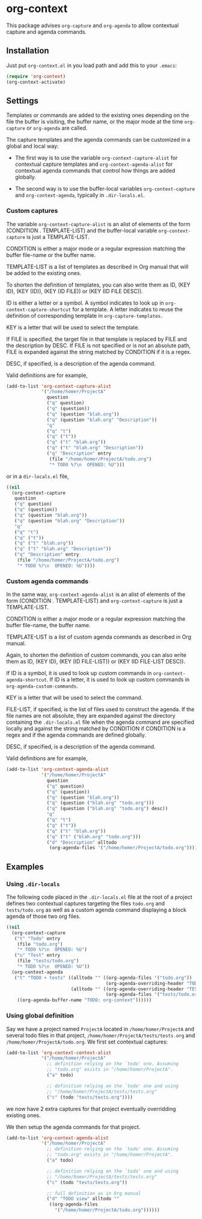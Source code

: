 # org-context

This package advises `org-capture` and `org-agenda` to allow
contextual capture and agenda commands.

## Installation

Just put `org-context.el` in you load path and add this to your
`.emacs`:

```lisp
(require 'org-context)
(org-context-activate)
```

## Settings

Templates or commands are added to the existing ones depending on the
file the buffer is visiting, the buffer name, or the major mode at the
time `org-capture` or `org-agenda` are called.

The capture templates and the agenda commands can be customized in
a global and local way:

- The first way is to use the variable `org-context-capture-alist`
  for contextual capture templates and `org-context-agenda-alist`
  for contextual agenda commands that control how things are added
  globally.

- The second way is to use the buffer-local variables
  `org-context-capture` and `org-context-agenda`, typically in
  `.dir-locals.el`.

### Custom captures

The variable `org-context-capture-alist` is an alist of elements of
the form (CONDITION . TEMPLATE-LIST) and the buffer-local variable
`org-context-capture` is just a TEMPLATE-LIST.

CONDITION is either a major mode or a regular expression matching the
buffer file-name or the buffer name.

TEMPLATE-LIST is a list of templates as described in Org manual that
will be added to the existing ones.

To shorten the definition of templates, you can also write them as ID,
(KEY ID), (KEY (ID)), (KEY (ID FILE)) or (KEY (ID FILE DESC)).

ID is either a letter or a symbol. A symbol indicates to look up in
`org-context-capture-shortcut` for a template. A letter indicates to
reuse the definition of corresponding template in
`org-capture-templates`.

KEY is a letter that will be used to select the template.

If FILE is specified, the target file in that template is replaced by
FILE and the description by DESC. If FILE is not specified or is not
an absolute path, FILE is expanded against the string matched by
CONDITION if it is a regex.

DESC, if specified, is a description of the agenda command.

Valid definitions are for example,

```lisp
(add-to-list 'org-context-capture-alist
             '("/home/homer/ProjectA"
               question
               ("q" question)
               ("q" (question))
               ("q" (question "blah.org"))
               ("q" (question "blah.org" "Description"))
               "q"
               ("q" "t")
               ("q" ("t"))
               ("q" ("t" "blah.org"))
               ("q" ("t" "blah.org" "Description"))
               ("q" "Description" entry
                (file "/home/homer/ProjectA/todo.org")
                "* TODO %?\n  OPENED: %U")))
```

or in a `dir-locals.el` file,

```lisp
((nil
  (org-context-capture
   question
   ("q" question)
   ("q" (question))
   ("q" (question "blah.org"))
   ("q" (question "blah.org" "Description"))
   "q"
   ("q" "t")
   ("q" ("t"))
   ("q" ("t" "blah.org"))
   ("q" ("t" "blah.org" "Description"))
   ("q" "Description" entry
    (file "/home/homer/ProjectA/todo.org")
    "* TODO %?\n  OPENED: %U"))))
```

### Custom agenda commands

In the same way, `org-context-agenda-alist` is an alist of elements of
the form (CONDITION . TEMPLATE-LIST) and `org-context-capture` is just
a TEMPLATE-LIST.

CONDITION is either a major mode or a regular expression matching the
buffer file-name, the buffer name.

TEMPLATE-LIST is a list of custom agenda commands as described in Org
manual.

Again, to shorten the definition of custom commands, you can also
write them as ID, (KEY ID), (KEY (ID FILE-LIST)) or (KEY (ID FILE-LIST
DESC)).

If ID is a symbol, it is used to look up custom
commands in `org-context-agenda-shortcut`. If ID is a letter, it is
used to look up custom commands in `org-agenda-custom-commands`.

KEY is a letter that will be used to select the command.

FILE-LIST, if specified, is the list of files used to construct the
agenda. If the file names are not absolute, they are expanded against
the directory containing the `.dir-locals.el` file when the agenda
command are specified locally and against the string matched by
CONDITION if CONDITION is a regex and if the agenda commands are defined
globally.

DESC, if specified, is a description of the agenda command.

Valid definitions are for example,

```lisp
(add-to-list 'org-context-agenda-alist
             '("/home/homer/ProjectA"
               question
               ("q" question)
               ("q" (question))
               ("q" (question "blah.org"))
               ("q" (question ("blah.org" "todo.org")))
               ("q" (question ("blah.org" "todo.org") desc))
               "q"
               ("q" "t")
               ("q" ("t"))
               ("q" ("t" "blah.org"))
               ("q" ("t" ("blah.org" "todo.org")))
               ("d" "Description" alltodo
                (org-agenda-files '("/home/homer/ProjectA/todo.org")))))
```

## Examples

### Using `.dir-locals`

The following code placed in the `.dir-locals.el` file at the root of
a project defines two contextual captures targeting the files
`todo.org` and `tests/todo.org` as well as a custom agenda command
displaying a block agenda of those two org files.

```lisp
((nil
  (org-context-capture
   ("t" "Todo" entry
    (file "todo.org")
    "* TODO %?\n  OPENED: %U")
   ("u" "Test" entry
    (file "tests/todo.org")
    "* TODO %?\n  OPENED: %U"))
  (org-context-agenda
   ("t" "TODO + tests" ((alltodo "" ((org-agenda-files '("todo.org"))
                                     (org-agenda-overriding-header "TODO")))
                        (alltodo "" ((org-agenda-overriding-header "TESTS")
                                     (org-agenda-files '("tests/todo.org")))))
    ((org-agenda-buffer-name "TODO: org-context"))))))
```

### Using global definition

Say we have a project named `ProjectA` located in
`/home/homer/ProjectA` and several todo files in that project,
`/home/homer/ProjectA/tests/tests.org` and
`/home/homer/ProjectA/todo.org`. We first set contextual captures:

```lisp
(add-to-list 'org-context-context-alist
             '("/home/homer/ProjectA"
               ;; definition relying on the `todo' one. Assuming
               ;; "todo.org" exists in "/home/homer/ProjectA".
               ("a" todo)

               ;; definition relying on the `todo' one and using
               ;; "/home/homer/ProjectA/tests/tests.org"
               ("c" (todo "tests/tests.org"))))
```

we now have 2 extra captures for that project eventually
overridding existing ones.

We then setup the agenda commands for that project.

```lisp
(add-to-list 'org-context-agenda-alist
             '("/home/homer/ProjectA"
               ;; definition relying on the `todo' one. Assuming
               ;; "todo.org" exists in "/home/homer/ProjectA".
               ("a" todo)

               ;; definition relying on the `todo' one and using
               ;; "/home/homer/ProjectA/tests/tests.org"
               ("c" (todo "tests/tests.org"))

               ;; full definition as in Org manual
               ("d" "TODO view" alltodo ""
                ((org-agenda-files
                  '("/home/homer/ProjectA/todo.org"))))))
```

